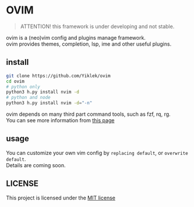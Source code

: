 # OVIM

> ATTENTION! this framework is under developing and not stable.  

ovim is a (neo)vim config and plugins manage framework.  
ovim provides themes, completion, lsp, ime and other useful plugins.  

## install
```bash
git clone https://github.com/Yiklek/ovim
cd ovim
# python only
python3 h.py install nvim -d
# python and node
python3 h.py install nvim -d="-n"
```

ovim depends on many third part command tools, such as fzf, rq, rg.  
You can see more information from [this page](./ovim/README.md)

## usage
You can customize your own vim config by `replacing default`, or `overwrite default`.  
Details are coming soon.

## LICENSE

This project is licensed under the [MIT license](LICENSE)


